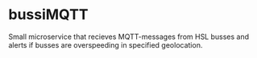 # bussiMQTT
Small microservice that recieves MQTT-messages from HSL busses and alerts if busses are overspeeding in specified geolocation.
